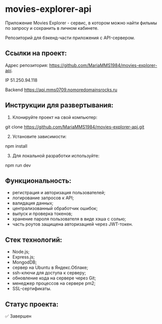 # movies-explorer-api

Приложение Movies Explorer - сервис, в котором можно найти фильмы по запросу и сохранить в личном кабинете.

Репозиторий для бэкенд-части приложения с API-сервером.

## Ссылки на проект:

Адрес репозитория: https://github.com/MariaMMS1984/movies-explorer-api.

IP 51.250.94.118

Backend https://api.mms0709.nomoredomainsrocks.ru

## Инструкции для развертывания:

1. Клонируйте проект на свой компьютер:

git clone https://github.com/MariaMMS1984/movies-explorer-api.git

2. Установите зависимости:

npm install

3. Для локальной разработки используйте:

npm run dev

## Функциональность:
- регистрация и авторизация пользователей;
- логирование запросов к API;
- валидация данных;
- централизованный обработчик ошибок;
- выпуск и проверка токенов;
- хранение пароля пользователя в виде хэша с солью;
- часть роутов защищена авторизацией через JWT-токен.

## Стек технологий:
- Node.js;
- Express.js;
- MongodDB;
- сервер на Ubuntu в Яндекс.Облаке;
- ssh-ключи для доступа к серверу;
- обновление кода на сервере через Git;
- менеджер процессов на сервере pm2;
- SSL-сертификаты.

## Статус проекта:
✅ Завершен
